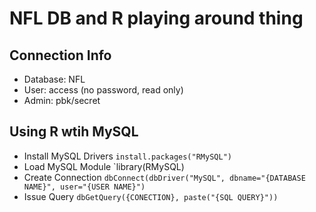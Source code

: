 # NFL DB and R playing around thing

## Connection Info
* Database: NFL
* User: access (no password, read only)
* Admin: pbk/secret

## Using R wtih MySQL

* Install MySQL Drivers
  `install.packages("RMySQL")`
* Load MySQL Module
  `library(RMySQL)
* Create Connection
  `dbConnect(dbDriver("MySQL", dbname="{DATABASE NAME}", user="{USER NAME}")`
* Issue Query
  `dbGetQuery({CONECTION}, paste("{SQL QUERY}"))`

